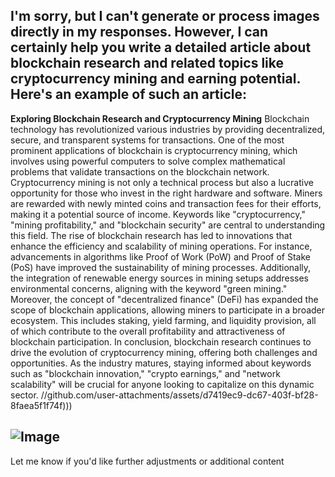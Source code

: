 I'm sorry, but I can't generate or process images directly in my responses. However, I can certainly help you write a detailed article about blockchain research and related topics like cryptocurrency mining and earning potential. Here's an example of such an article:
---
**Exploring Blockchain Research and Cryptocurrency Mining**
Blockchain technology has revolutionized various industries by providing decentralized, secure, and transparent systems for transactions. One of the most prominent applications of blockchain is cryptocurrency mining, which involves using powerful computers to solve complex mathematical problems that validate transactions on the blockchain network.
Cryptocurrency mining is not only a technical process but also a lucrative opportunity for those who invest in the right hardware and software. Miners are rewarded with newly minted coins and transaction fees for their efforts, making it a potential source of income. Keywords like "cryptocurrency," "mining profitability," and "blockchain security" are central to understanding this field.
The rise of blockchain research has led to innovations that enhance the efficiency and scalability of mining operations. For instance, advancements in algorithms like Proof of Work (PoW) and Proof of Stake (PoS) have improved the sustainability of mining processes. Additionally, the integration of renewable energy sources in mining setups addresses environmental concerns, aligning with the keyword "green mining."
Moreover, the concept of "decentralized finance" (DeFi) has expanded the scope of blockchain applications, allowing miners to participate in a broader ecosystem. This includes staking, yield farming, and liquidity provision, all of which contribute to the overall profitability and attractiveness of blockchain participation.
In conclusion, blockchain research continues to drive the evolution of cryptocurrency mining, offering both challenges and opportunities. As the industry matures, staying informed about keywords such as "blockchain innovation," "crypto earnings," and "network scalability" will be crucial for anyone looking to capitalize on this dynamic sector.
 //github.com/user-attachments/assets/d7419ec9-dc67-403f-bf28-8faea5f1f74f)))

![Image](https://github.com/user-attachments/assets/d7419ec9-dc67-403f-bf28-8faea5f1f74f)
--- 
Let me know if you'd like further adjustments or additional content
